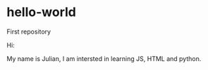 # hello-world
First repository

Hi:

My name is Julian, I am intersted in learning JS, HTML and python.
